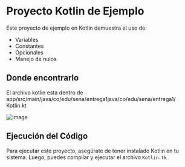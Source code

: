 # Proyecto Kotlin de Ejemplo

Este proyecto de ejemplo en Kotlin demuestra el uso de:

- Variables
- Constantes
- Opcionales
- Manejo de nulos

## Donde encontrarlo

El archivo kotlin esta dentro de app/src/main/java/co/edu/sena/entrega1java/co/edu/sena/entrega1/ Kotlin.kt

![image](https://github.com/user-attachments/assets/66be85f1-f8e5-47fd-be2c-68b0e4be13ee)

## Ejecución del Código

Para ejecutar este proyecto, asegúrate de tener instalado Kotlin en tu sistema. Luego, puedes compilar y ejecutar el archivo `Kotlin.tk`


